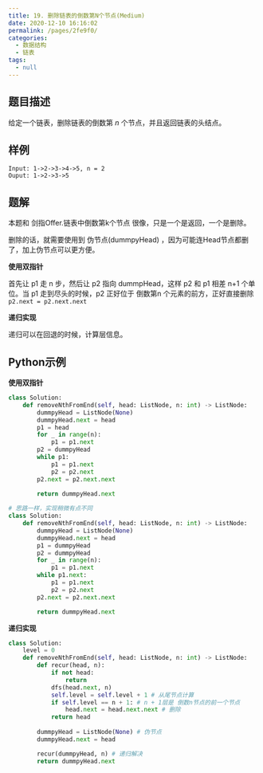 ```yaml
---
title: 19. 删除链表的倒数第N个节点(Medium)
date: 2020-12-10 16:16:02
permalink: /pages/2fe9f0/
categories: 
  - 数据结构
  - 链表
tags: 
  - null
---
```


## 题目描述

给定一个链表，删除链表的倒数第 *n* 个节点，并且返回链表的头结点。

## 样例

```
Input: 1->2->3->4->5, n = 2
Ouput: 1->2->3->5
```

## 题解

本题和 剑指Offer.链表中倒数第k个节点 很像，只是一个是返回，一个是删除。

删除的话，就需要使用到 伪节点(dummpyHead) ，因为可能连Head节点都删了，加上伪节点可以更方便。

**使用双指针**

首先让 p1 走 n 步，然后让 p2 指向 dummpHead，这样 p2 和 p1 相差 n+1 个单位。当 p1 走到尽头的时候，p2 正好位于 倒数第n 个元素的前方，正好直接删除 `p2.next = p2.next.next `

**递归实现**

递归可以在回退的时候，计算层信息。

## Python示例

**使用双指针**

```python
class Solution:
    def removeNthFromEnd(self, head: ListNode, n: int) -> ListNode:
        dummpyHead = ListNode(None)
        dummpyHead.next = head 
        p1 = head 
        for _ in range(n):
            p1 = p1.next 
        p2 = dummpyHead
        while p1:
            p1 = p1.next 
            p2 = p2.next 
        p2.next = p2.next.next 

        return dummpyHead.next
      
# 思路一样，实现稍微有点不同
class Solution:
    def removeNthFromEnd(self, head: ListNode, n: int) -> ListNode:
        dummpyHead = ListNode(None)
        dummpyHead.next = head 
        p1 = dummpyHead 
        p2 = dummpyHead 
        for _ in range(n):
            p1 = p1.next 
        while p1.next:
            p1 = p1.next 
            p2 = p2.next 
        p2.next = p2.next.next 

        return dummpyHead.next 
```

**递归实现**

```python
class Solution:
    level = 0 
    def removeNthFromEnd(self, head: ListNode, n: int) -> ListNode:
        def recur(head, n):
            if not head:
                return 
            dfs(head.next, n)
            self.level = self.level + 1 # 从尾节点计算
            if self.level == n + 1: # n + 1层是 倒数n节点的前一个节点
                head.next = head.next.next # 删除
            return head 
        
        dummpyHead = ListNode(None) # 伪节点
        dummpyHead.next = head 

        recur(dummpyHead, n) # 递归解决
        return dummpyHead.next 
```

